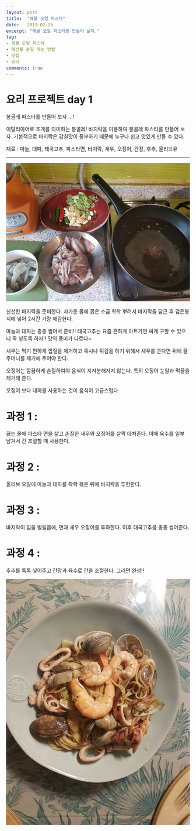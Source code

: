 ```yaml
---
layout: post
title:  "해물 오일 파스타"
date:   2019-02-26
excerpt: "해물 오일 파스타를 만들어 보자."
tag:
- 해물 오일 파스타
- 해산물 손질 하는 방법
- 맛집
- 요리
comments: true
---
```


<h1>요리 프로젝트 day 1  </h1>
<p>봉골레 파스타를 만들어 보자 ...!</p>

<html>
<body>
	<div>
		<p>
			이탈리아어로 조개를 의미하는 봉골레! 바지락을 이용하여 봉골레 파스타를 만들어 보자. 기본적으로 바지락은 감칠맛이 풍부하기 때문에 누구나 쉽고 맛있게 만들 수 있다.
		</p>
		<p>
			재료 : 마늘, 대파, 태국고추, 파스타면, 바지락, 새우, 오징어, 간장, 후추, 올리브유  
		</p>
		<hr>
		<img src = "..\assets\img\pastaPrepare.jpg">
		<p>신선한 바지락을 준비한다. 차가운 물에 굵은 소금 촥촥 뿌려서 바지락을 담근 후 검은봉지에 넣어 2시간 가량 해감한다.</p>
		<p>마늘과 대파는 총총 썰어서 준비!! 태국고추는 요즘 흔하게 마트가면 싸게 구할 수 있으니 꼭 넣도록 하자!! 맛의 풍미가 다르다~</p>
		<p>새우는 먹기 편하게 껍질을 제거하고 혹시나 튀김을 하기 위해서 새우를 쓴다면 뒤에 물주머니를 제거해 주어야 한다.</p>
		<p>오징어는 깔끔하게 손질하여야 음식이 지저분해지지 않는다.
		특히 오징어 눈알과 먹물을 제거해 준다.</p>
		<p>오징어 보다 대하를 사용하는 것이 음식이 고급스럽다.</p>
	</div>	
	<div>
		<h1>과정 1 :</h1>
		<p>끓는 물에 파스타 면을 삶고 손질한 새우와 오징어를 살짝 데처준다. 이때 육수를 일부 남겨서 간 조절할 때 사용한다.</p>
		<h1>과정 2 :</h1>
		<p>올리브 오일에 마늘과 대파를 촥촥 볶은 뒤에 바지락을 투한한다.</p>
		<h1>과정 3 :</h1>
		<p>바지락이 입을 벌릴쯤에, 면과 새우 오징어를 투하한다. 이후 태국고추를 총총 썰어준다.</p>
		<h1>과정 4 :</h1>
		<p>후추를 톡톡 넣어주고 간장과 육수로 간을 조절한다. 그러면 완성!!</p>
		<img src = "..\assets\img\pasta.jpg">
	</div> 
</body>
</html>